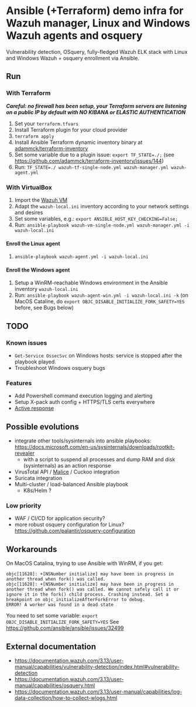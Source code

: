 # Ansible (+Terraform) demo infra for Wazuh manager, Linux and Windows Wazuh agents and osquery

Vulnerability detection, OSquery, fully-fledged Wazuh ELK stack with Linux and Windows Wazuh + osquery enrollment via Ansible.

## Run
### With Terraform

**_Careful: no firewall has been setup, your Terraform servers are listening on a public IP by default with NO KIBANA or ELASTIC AUTHENTICATION_**

1. Set your `terraform.tfvars`
2. Install Terraform plugin for your cloud provider
3. `terraform apply`
4. Install Ansible Terraform dynamic inventory binary at [adammck/terraform-inventory](https://github.com/adammck/terraform-inventory)
5. Set some variable due to a plugin issue: `export TF_STATE=./;` (see https://github.com/adammck/terraform-inventory/issues/144)
5. Run: `TF_STATE=./ wazuh-tf-single-node.yml wazuh-manager.yml wazuh-agent.yml`

### With VirtualBox
1. Import the [Wazuh VM](https://documentation.wazuh.com/3.13/installation-guide/virtual-machine.html)
2. Adapt the `wazuh-local.ini` inventory according to your network settings and desires
3. Set some variables, e.g.: `export ANSIBLE_HOST_KEY_CHECKING=False;`
1. Run: `ansible-playbook wazuh-vm-single-node.yml wazuh-manager.yml -i wazuh-local.ini`

#### Enroll the Linux agent
1. `ansible-playbook wazuh-agent.yml -i wazuh-local.ini`

####  Enroll the Windows agent
1. Setup a WinRM-reachable Windows environment in the Ansible inventory `wazuh-local.ini`
1. Run: `ansible-playbook wazuh-agent-win.yml -i wazuh-local.ini -k`
(on MacOS Cataline, do `export OBJC_DISABLE_INITIALIZE_FORK_SAFETY=YES` before, see Bugs below)


## TODO
### Known issues
* `Get-Service OssecSvc` on Windows hosts: service is stopped after the playbook played.
* Troubleshoot Windows osquery bugs
### Features
* Add Powershell command execution logging and alerting
* Setup X-pack auth config + HTTPS/TLS certs everywhere
* [Active response](https://documentation.wazuh.com/3.13/user-manual/capabilities/active-response/how-it-works.html#when-is-an-active-response-triggered)

## Possible evolutions
* integrate other tools/sysinternals into ansible playbooks: https://docs.microsoft.com/en-us/sysinternals/downloads/rootkit-revealer
  * with a script to suspend all processes and dump RAM and disk (sysinternals) as an action response
* VirusTotal API / [Malice](https://github.com/maliceio/malice) / Cuckoo integration
* Suricata integration
* Multi-cluster / load-balanced Ansible playbook
  * K8s/Helm ?

### Low priority
* WAF / CI/CD for application security?
* more robust osquery configuration for Linux? https://github.com/palantir/osquery-configuration


## Workarounds
On MacOS Catalina, trying to use Ansible with WinRM, if you get:
```
objc[11628]: +[NSNumber initialize] may have been in progress in another thread when fork() was called.
objc[11628]: +[NSNumber initialize] may have been in progress in another thread when fork() was called. We cannot safely call it or ignore it in the fork() child process. Crashing instead. Set a breakpoint on objc_initializeAfterForkError to debug.
ERROR! A worker was found in a dead state
```

You need to set some variable: `export OBJC_DISABLE_INITIALIZE_FORK_SAFETY=YES`
See https://github.com/ansible/ansible/issues/32499



## External documentation
- https://documentation.wazuh.com/3.13/user-manual/capabilities/vulnerability-detection/index.html#vulnerability-detection
- https://documentation.wazuh.com/3.13/user-manual/capabilities/osquery.html
- https://documentation.wazuh.com/3.13/user-manual/capabilities/log-data-collection/how-to-collect-wlogs.html